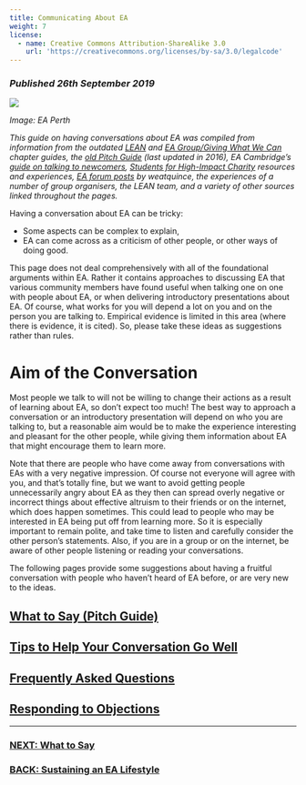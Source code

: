 ```yaml
---
title: Communicating About EA
weight: 7
license:
  - name: Creative Commons Attribution-ShareAlike 3.0
    url: 'https://creativecommons.org/licenses/by-sa/3.0/legalcode'
---
```

### _Published 26th September 2019_

<p class="large_image_wrapper">
<img src="/img/eaperth2.png" />
</p>

_Image: EA Perth_

_This guide on having conversations about EA was compiled from information from the outdated_ <a target="_blank" href="https://docs.google.com/document/d/15ZKivRmriwMrMJiUsrkMqgNNAClio0HF_RPkcNN4mEs/edit">_LEAN_</a> _and_ <a target="_blank" href="https://drive.google.com/open?id=0B6GSBBEzLsorR0VQMW0zUV9BNFE">_EA Group/Giving What We Can_</a> _chapter guides, the_ <a target="_blank" href="https://docs.google.com/document/d/1Zuq8d0ODf1iurcBpWPfidpAuVGt8BTU27oI4UwoBWAQ/edit">_old Pitch Guide_</a> _(last updated in 2016), EA Cambridge’s_ <a target="_blank" href="https://docs.google.com/document/d/1qSmNo87wmlcwBpKlE941SJTAsVaZ0AvSPbTy0Lf_EwQ/edit#">_guide on talking to newcomers_</a>_,_ <a target="_blank" href="https://shicschools.org/shic-program/">_Students for High-Impact Charity_</a> _resources and experiences,_ <a target="_blank" href="https://forum.effectivealtruism.org/posts/p6YgPpdhMpajBZ2Lf/tips-on-talking-about-effective-altruism">_EA forum posts_</a> _by weatquince,  the experiences of a number of group organisers, the LEAN team, and a variety of other sources linked throughout the pages._

Having a conversation about EA can be tricky:

* Some aspects can be complex to explain,
* EA can come across as a criticism of other people, or other ways of doing good.

This page does not deal comprehensively with all of the foundational arguments within EA. Rather it contains approaches to discussing EA that various community members have found useful when talking one on one with people about EA, or when delivering introductory presentations about EA. Of course, what works for you will depend a lot on you and on the person you are talking to. Empirical evidence is limited in this area  (where there is evidence, it is cited). So, please take these ideas as suggestions rather than rules.

# Aim of the Conversation

Most people we talk to will not be willing to change their actions as a result of learning about EA, so don’t expect too much!  The best way to approach a conversation or an introductory presentation will depend on who you are talking to, but a reasonable aim would be to make the experience interesting and pleasant for the other people, while giving them information about EA that might encourage them to learn more.

Note that there are people who have come away from conversations with EAs with a very negative impression. Of course not everyone will agree with you, and that’s totally fine, but we want to avoid getting people unnecessarily angry about EA as they then can spread overly negative or incorrect things about effective altruism to their friends or on the internet, which does happen sometimes. This could lead to people who may be interested in EA being put off from learning more. So it is especially important to remain polite, and take time to listen and carefully consider the other person’s statements. Also, if you are in a group or on the internet, be aware of other people listening or reading your conversations.

The following pages provide some suggestions about having a fruitful conversation with people who haven’t heard of EA before, or are very new to the ideas.

## [What to Say (Pitch Guide)](/learn/articles/what-to-say/)
## [Tips to Help Your Conversation Go Well](/learn/articles/tips/)
## [Frequently Asked Questions](/learn/articles/faqs/)
## [Responding to Objections](/learn/articles/objections/)


<hr>

### [NEXT: What to Say](/learn/articles/what-to-say/)

### [BACK: Sustaining an EA Lifestyle](/learn/life/)
